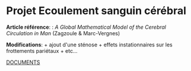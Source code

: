 # Projet Ecoulement sanguin cérébral

**Article référence**: : _A Global Mathematical Model of the Cerebral Circulation in Man_ (Zagzoule & Marc-Vergnes)

**Modifications**: + ajout d'une sténose + effets instationnaires sur les frottements pariétaux + etc...

[DOCUMENTS](https://www.icloud.com/iclouddrive/04ayhPeYBIcCIovhQfpkqyMIA#Documents_Physique_du_vivant)
